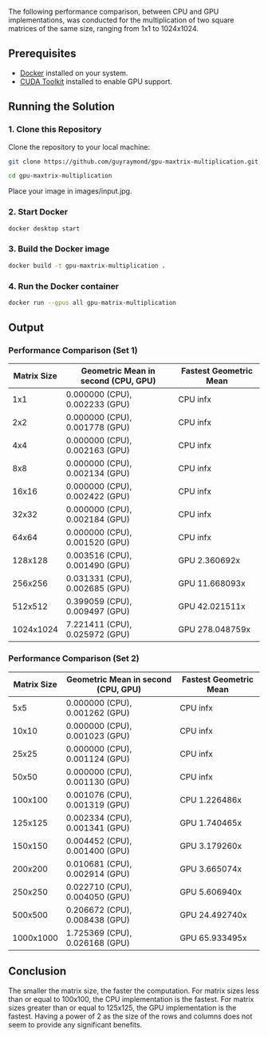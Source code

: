 The following performance comparison, between CPU and GPU implementations, was conducted for the multiplication of two square matrices of the same size, ranging from 1x1 to 1024x1024.

## Prerequisites

- [Docker](https://docs.docker.com/desktop) installed on your system.
- [CUDA Toolkit](https://developer.nvidia.com/cuda-downloads) installed to enable GPU support.

## Running the Solution

### 1. Clone this Repository

Clone the repository to your local machine:

```bash
git clone https://github.com/guyraymond/gpu-maxtrix-multiplication.git
```

```bash
cd gpu-maxtrix-multiplication
```

Place your image in images/input.jpg.

### 2. Start Docker
```bash
docker desktop start
```

### 3. Build the Docker image

```bash
docker build -t gpu-maxtrix-multiplication .
```

### 4. Run the Docker container

```bash
docker run --gpus all gpu-matrix-multiplication
```


## Output

### Performance Comparison (Set 1)
| Matrix Size | Geometric Mean in second (CPU, GPU) | Fastest Geometric Mean |
|-------------|-------------------------------------|------------------------|
| 1x1         | 0.000000 (CPU), 0.002233 (GPU)      | CPU infx               |
| 2x2         | 0.000000 (CPU), 0.001778 (GPU)      | CPU infx               |
| 4x4         | 0.000000 (CPU), 0.002163 (GPU)      | CPU infx               |
| 8x8         | 0.000000 (CPU), 0.002134 (GPU)      | CPU infx               |
| 16x16       | 0.000000 (CPU), 0.002422 (GPU)      | CPU infx               |
| 32x32       | 0.000000 (CPU), 0.002184 (GPU)      | CPU infx               |
| 64x64       | 0.000000 (CPU), 0.001520 (GPU)      | CPU infx               |
| 128x128     | 0.003516 (CPU), 0.001490 (GPU)      | GPU 2.360692x          |
| 256x256     | 0.031331 (CPU), 0.002685 (GPU)      | GPU 11.668093x         |
| 512x512     | 0.399059 (CPU), 0.009497 (GPU)      | GPU 42.021511x         |
| 1024x1024   | 7.221411 (CPU), 0.025972 (GPU)      | GPU 278.048759x        |

### Performance Comparison (Set 2)
| Matrix Size | Geometric Mean in second (CPU, GPU) | Fastest Geometric Mean |
|-------------|-------------------------------------|------------------------|
| 5x5         | 0.000000 (CPU), 0.001262 (GPU)      | CPU infx               |
| 10x10       | 0.000000 (CPU), 0.001023 (GPU)      | CPU infx               |
| 25x25       | 0.000000 (CPU), 0.001124 (GPU)      | CPU infx               |
| 50x50       | 0.000000 (CPU), 0.001130 (GPU)      | CPU infx               |
| 100x100     | 0.001076 (CPU), 0.001319 (GPU)      | CPU 1.226486x          |
| 125x125     | 0.002334 (CPU), 0.001341 (GPU)      | GPU 1.740465x          |
| 150x150     | 0.004452 (CPU), 0.001400 (GPU)      | GPU 3.179260x          |
| 200x200     | 0.010681 (CPU), 0.002914 (GPU)      | GPU 3.665074x          |
| 250x250     | 0.022710 (CPU), 0.004050 (GPU)      | GPU 5.606940x          |
| 500x500     | 0.206672 (CPU), 0.008438 (GPU)      | GPU 24.492740x         |
| 1000x1000   | 1.725369 (CPU), 0.026168 (GPU)      | GPU 65.933495x         |

## Conclusion
The smaller the matrix size, the faster the computation.
For matrix sizes less than or equal to 100x100, the CPU implementation is the fastest.
For matrix sizes greater than or equal to 125x125, the GPU implementation is the fastest.
Having a power of 2 as the size of the rows and columns does not seem to provide any significant benefits.
